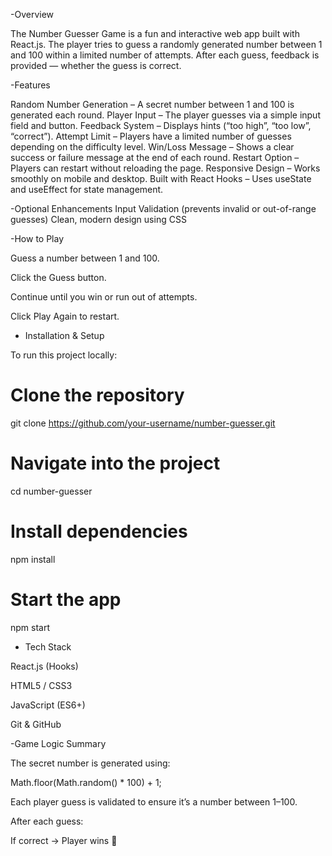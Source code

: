 -Overview

The Number Guesser Game is a fun and interactive web app built with React.js.
The player tries to guess a randomly generated number between 1 and 100 within a limited number of attempts.
After each guess, feedback is provided — whether the guess is correct.

-Features

Random Number Generation – A secret number between 1 and 100 is generated each round.
Player Input – The player guesses via a simple input field and button.
Feedback System – Displays hints (“too high”, “too low”, “correct”).
Attempt Limit – Players have a limited number of guesses depending on the difficulty level.
Win/Loss Message – Shows a clear success or failure message at the end of each round.
Restart Option – Players can restart without reloading the page.
Responsive Design – Works smoothly on mobile and desktop.
Built with React Hooks – Uses useState and useEffect for state management.

-Optional Enhancements
Input Validation (prevents invalid or out-of-range guesses)
Clean, modern design using CSS

-How to Play

Guess a number between 1 and 100.

Click the Guess button.

Continue until you win or run out of attempts.

Click Play Again to restart.

- Installation & Setup

To run this project locally:

# Clone the repository
git clone https://github.com/your-username/number-guesser.git

# Navigate into the project
cd number-guesser

# Install dependencies
npm install

# Start the app
npm start


- Tech Stack

React.js (Hooks)

HTML5 / CSS3

JavaScript (ES6+)

Git & GitHub

-Game Logic Summary

The secret number is generated using:

Math.floor(Math.random() * 100) + 1;


Each player guess is validated to ensure it’s a number between 1–100.

After each guess:

If correct → Player wins 🎉
